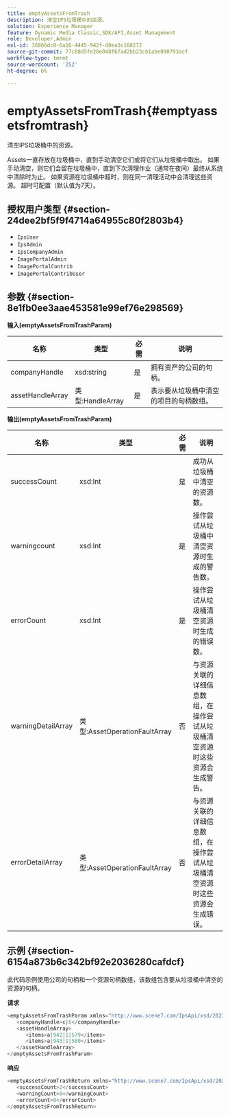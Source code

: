 ```yaml
---
title: emptyAssetsFromTrash
description: 清空IPS垃圾桶中的资源。
solution: Experience Manager
feature: Dynamic Media Classic,SDK/API,Asset Management
role: Developer,Admin
exl-id: 36866dc8-6a16-4445-942f-d0ea3c168272
source-git-commit: 77c88d5fe20e048f6fad2bb23cb1abe090793acf
workflow-type: tm+mt
source-wordcount: '252'
ht-degree: 6%

---
```


# emptyAssetsFromTrash{#emptyassetsfromtrash}

清空IPS垃圾桶中的资源。

Assets一直存放在垃圾桶中，直到手动清空它们或将它们从垃圾桶中取出。 如果手动清空，则它们会留在垃圾桶中，直到下次清理作业（通常在夜间）最终从系统中清除时为止。 如果资源在垃圾桶中超时，则在同一清理活动中会清理这些资源。 超时可配置（默认值为7天）。

## 授权用户类型 {#section-24dee2bf5f9f4714a64955c80f2803b4}

* `IpsUser`
* `IpsAdmin`
* `IpsCompanyAdmin`
* `ImagePortalAdmin`
* `ImagePortalContrib`
* `ImagePortalContribUser`

## 参数 {#section-8e1fb0ee3aae453581e99ef76e298569}

**输入(emptyAssetsFromTrashParam)**

| 名称 | 类型 | 必需 | 说明 |
|---|---|---|---|
| companyHandle | xsd:string | 是 | 拥有资产的公司的句柄。 |
| assetHandleArray | 类型:HandleArray | 是 | 表示要从垃圾桶中清空的项目的句柄数组。 |

**输出(emptyAssetsFromTrashParam)**

| 名称 | 类型 | 必需 | 说明 |
|---|---|---|---|
| successCount | xsd:Int | 是 | 成功从垃圾桶中清空的资源数。 |
| warningcount | xsd:Int | 是 | 操作尝试从垃圾桶中清空资源时生成的警告数。 |
| errorCount | xsd:Int | 是 | 操作尝试从垃圾桶清空资源时生成的错误数。 |
| warningDetailArray | 类型:AssetOperationFaultArray | 否 | 与资源关联的详细信息数组，在操作尝试从垃圾桶清空资源时这些资源会生成警告。 |
| errorDetailArray | 类型:AssetOperationFaultArray | 否 | 与资源关联的详细信息数组，在操作尝试从垃圾桶清空资源时这些资源会生成错误。 |

## 示例 {#section-6154a873b6c342bf92e2036280cafdcf}

此代码示例使用公司的句柄和一个资源句柄数组，该数组包含要从垃圾桶中清空的资源的句柄。

**请求**

```java
<emptyAssetsFromTrashParam xmlns="http://www.scene7.com/IpsApi/xsd/2023-01-15">
   <companyHandle>c|6</companyHandle>
   <assetHandleArray>
      <items>a|942|1|579</items>
      <items>a|943|1|580</items>
   </assetHandleArray>
</emptyAssetsFromTrashParam>
```

**响应**

```java
<emptyAssetsFromTrashReturn xmlns="http://www.scene7.com/IpsApi/xsd/2023-01-15">
   <successCount>2</successCount>
   <warningCount>0</warningCount>
   <errorCount>0</errorCount>
</emptyAssetsFromTrashReturn>
```
